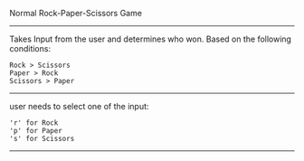 Normal Rock-Paper-Scissors Game 

----

Takes Input from the user and determines who won. Based on the following conditions:

    Rock > Scissors
    Paper > Rock
    Scissors > Paper

-----

user needs to select one of the input:

    'r' for Rock
    'p' for Paper
    's' for Scissors

------
